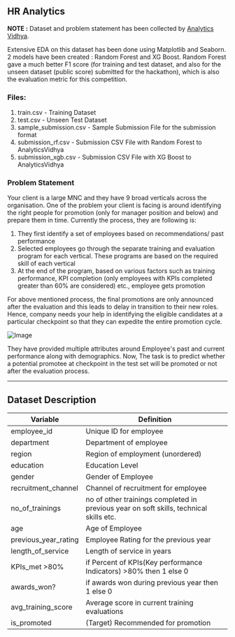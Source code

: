 ## HR Analytics

**NOTE :**  Dataset and problem statement has been collected by [Analytics Vidhya](https://datahack.analyticsvidhya.com/contest/wns-analytics-hackathon-2018-1/).

Extensive EDA on this dataset has been done using Matplotlib and Seaborn. 2 models have been created : Random Forest and XG Boost. Random Forest gave a much better F1 score (for training and test dataset, and also for the unseen dataset (public score) submitted for the hackathon), which is also the evaluation metric for this competition. 

### Files:
1. train.csv - Training Dataset
2. test.csv - Unseen Test Dataset
3. sample_submission.csv - Sample Submission File for the submission format
3. submission_rf.csv - Submission CSV File with Random Forest to AnalyticsVidhya
4. submission_xgb.csv - Submission CSV File with XG Boost to AnalyticsVidhya


### Problem Statement
Your client is a large MNC and they have 9 broad verticals across the organisation. One of the problem your client is facing is around identifying the right people for promotion (only for manager position and below) and prepare them in time. Currently the process, they are following is:

1. They first identify a set of employees based on recommendations/ past performance
2. Selected employees go through the separate training and evaluation program for each vertical. These programs are based on the required skill of each vertical
3. At the end of the program, based on various factors such as training performance, KPI completion (only employees with KPIs completed greater than 60% are considered) etc., employee gets promotion

For above mentioned process, the final promotions are only announced after the evaluation and this leads to delay in transition to their new roles. Hence, company needs your help in identifying the eligible candidates at a particular checkpoint so that they can expedite the entire promotion cycle.

![Image](https://s3-ap-south-1.amazonaws.com/av-blog-media/wp-content/uploads/2018/09/wns_hack_im_1.jpg)

They have provided multiple attributes around Employee's past and current performance along with demographics. Now, The task is to predict whether a potential promotee at checkpoint in the test set will be promoted or not after the evaluation process.

------

## Dataset Description

| Variable  | Definition   |
|---|---|
| employee_id | Unique ID for employee |
| department | Department of employee |
| region | Region of employment (unordered) |
| education | Education Level |
| gender | 	Gender of Employee |
| recruitment_channel | Channel of recruitment for employee |
| no_of_trainings | no of other trainings completed in previous year on soft skills, technical skills etc.|
| age | Age of Employee |
| previous_year_rating | Employee Rating for the previous year |
| length_of_service | Length of service in years |
| KPIs_met >80% | if Percent of KPIs(Key performance Indicators) >80% then 1 else 0 |
| awards_won? | if awards won during previous year then 1 else 0 |
| avg_training_score | 	Average score in current training evaluations |
| is_promoted | (Target) Recommended for promotion |